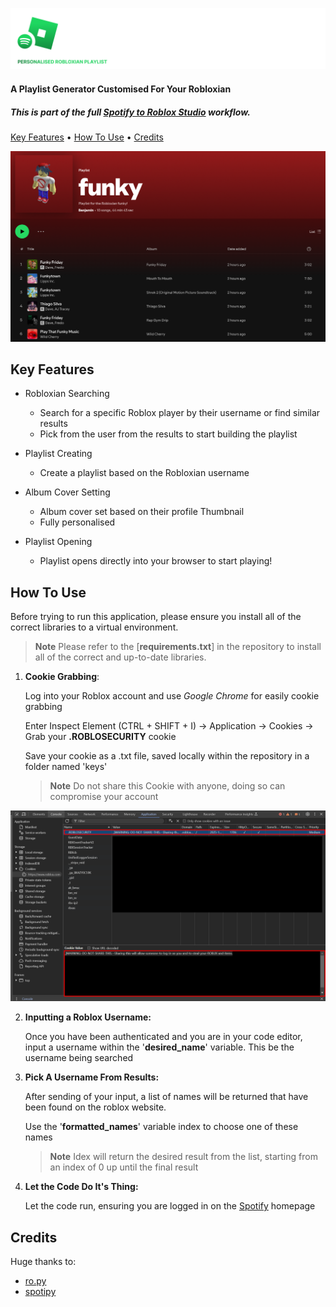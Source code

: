 ![Logo](gh-assets/SpotifyRobloxLogo2.png)

<h4>A Playlist Generator Customised For Your Robloxian</h4>

<h5>This is part of the full <a href="https://github.com/proud-p/spotify-roblox-project">Spotify to Roblox Studio</a> workflow.</h5>



<p>
  <a href="#key-features">Key Features</a> •
  <a href="#how-to-use">How To Use</a> •
  <a href="#credits">Credits</a> 
</p>




![spotify_images](gh-assets/SpotifyScreenshot.png)

## Key Features

* Robloxian Searching
  - Search for a specific Roblox player by their username or find similar results
  - Pick from the user from the results to start building the playlist
  
* Playlist Creating
  - Create a playlist based on the Robloxian username
  
* Album Cover Setting

  * Album cover set based on their profile Thumbnail
  * Fully personalised  

* Playlist Opening

  * Playlist opens directly into your browser to start playing!

  

## How To Use

Before trying to run this application, please ensure you install all of the correct libraries to a virtual environment.

> **Note**
> Please refer to the [**requirements.txt**] in the repository to install all of the correct and up-to-date libraries.



1) **Cookie Grabbing**:

   Log into your Roblox account and use *Google Chrome* for easily cookie grabbing

   Enter Inspect Element (CTRL + SHIFT + I) -> Application -> Cookies -> Grab your **.ROBLOSECURITY** cookie

   Save your cookie as a .txt file, saved locally within the repository in a folder named 'keys'

   > **Note**
   > Do not share this Cookie with anyone, doing so can compromise your account

![CookieLocation](gh-assets/CookieLocation.png)

2. **Inputting a Roblox Username:**

   Once you have been authenticated and you are in your code editor, input a username within the '**desired_name**' variable. This be the username being searched

3. **Pick A Username From Results:**

   After sending of your input, a list of names will be returned that have been found on the roblox website.

   Use the '**formatted_names**' variable index to choose one of these names

   > **Note**
   > Idex will return the desired result from the list, starting from an index of 0 up until the final result

4. **Let the Code Do It's Thing:**

   Let the code run, ensuring you are logged in on the <a href="https://open.spotify.com/">Spotify</a> homepage



## Credits

Huge thanks to:

- [ro.py](https://ro.py.jmk.gg/v2.0.0/)
- [spotipy](https://spotipy.readthedocs.io/en/2.24.0/)
